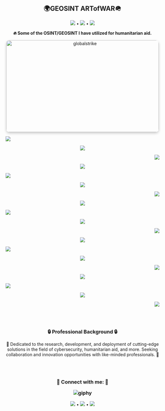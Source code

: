<h2 align="center">🌍GEOSINT ARTofWAR🪖</h2>


<p align="center">
  <a href="https://github.com/TreadSoftly"><img src="https://img.shields.io/badge/GitHub-100000?style=for-the-badge&logo=github&logoColor=white"></a> •
  <a href="https://linkedin.com/in/raydraleaus/"><img src="https://img.shields.io/badge/LinkedIn-0077B5?style=for-the-badge&logo=linkedin&logoColor=white"></a> •
  <a href="https://discord.gg/zw5fsRM9"><img src="https://img.shields.io/badge/Discord-7289DA?style=for-the-badge&logo=discord&logoColor=white"></a>
</p>


<p align="center"><strong>🔥 Some of the OSINT/GEOSINT I have utilized for humanitarian aid.</strong></p>



<p align="center">
  <img src="https://github.com/TreadSoftly/Projects/assets/121847455/995c1191-709a-44d7-910e-2b57ccb09a12" alt="globalstrike" width="500" height="300" style="border-radius: 10px; box-shadow: 0 4px 8px 0 rgba(0, 0, 0, 0.2);">
</p>


<p align="left"><img src="https://github.com/TreadSoftly/Projects/assets/121847455/33e8d2ed-1882-474f-9536-0e9cdfb7819a"></p>
<p align="center"><img src="https://github.com/TreadSoftly/Projects/assets/121847455/3baed55c-69b4-49dc-add2-acb269cb8956"></p>
<p align="right"><img src="https://github.com/TreadSoftly/Projects/assets/121847455/bb63e448-8013-46de-a8b6-e132c26b62cf"></p>
<p align="center"><img src="https://github.com/TreadSoftly/Projects/assets/121847455/757162cb-fec6-493f-a205-69ba8a202d94"></p>
<p align="left"><img src="https://github.com/TreadSoftly/Projects/assets/121847455/7d11d269-837d-448a-b512-95d37a5130ed"></p>
<p align="center"><img src="https://github.com/TreadSoftly/Projects/assets/121847455/02132fd9-016e-4865-af28-e6d84c558bfb"></p>
<p align="right"><img src="https://github.com/TreadSoftly/Projects/assets/121847455/6b5cd520-561a-48e5-a8fa-bacc3467773f"></p>
<p align="center"><img src="https://github.com/TreadSoftly/Projects/assets/121847455/a4a65ad0-00f0-4ebd-bb31-845379951917"></p>
<p align="left"><img src="https://github.com/TreadSoftly/Projects/assets/121847455/3a620497-78d6-4d8e-86ac-4399083db1bf"></p>
<p align="center"><img src="https://github.com/TreadSoftly/Projects/assets/121847455/fce60123-8ef7-4635-ae5e-8179fbf73a92"></p>
<p align="right"><img src="https://github.com/TreadSoftly/Projects/assets/121847455/5a1f89d5-d185-44e3-b059-236d9600b88e"></p>
<p align="center"><img src="https://github.com/TreadSoftly/Projects/assets/121847455/e75454a3-2334-40bd-b6ca-3857b2d3d4c7"></p>
<p align="left"><img src="https://github.com/TreadSoftly/Projects/assets/121847455/f1199a04-e773-4ef7-a1dd-1a642bd8de2c"></p>
<p align="center"><img src="https://github.com/TreadSoftly/Projects/assets/121847455/7cc6e1ec-3af0-4527-b421-ad3058df31e4"></p>
<p align="right"><img src="https://github.com/TreadSoftly/Projects/assets/121847455/5b54655a-38e9-478a-a4fc-61b0ce78a6d8"></p>
<p align="center"><img src="https://github.com/TreadSoftly/Projects/assets/121847455/84899f22-7730-4bf9-8172-638842a21c6b"></p>
<p align="left"><img src="https://github.com/TreadSoftly/Projects/assets/121847455/ca0d7b37-994c-4fbe-ac6f-d8fbd73cfe4d"></p>
<p align="center"><img src="https://github.com/TreadSoftly/Projects/assets/121847455/f17421e6-497a-4b23-9b0d-e9d7f534bccc"></p>
<p align="right"><img src="https://github.com/TreadSoftly/Projects/assets/121847455/c9d139cf-5bfd-4524-ba95-83fceb6a3a50"></p>

<!-- Additional Images -->

<br>
<br>


<h3 align="center">🔒 Professional Background 🔒</h3>
<p align="center">💼 Dedicated to the research, development, and deployment of cutting-edge solutions in the field of cybersecurity, humanitarian aid, and more. Seeking collaboration and innovation opportunities with like-minded professionals. 💼</p>
<br>
<br>


<h3 align="center">🔗 Connect with me: 🔗

  ![giphy](https://github.com/TreadSoftly/Projects/assets/121847455/c746210c-63fb-4d7e-a48e-944f43115fea)
</h3>

<p align="center">
  <a href="https://github.com/TreadSoftly"><img src="https://img.shields.io/badge/GitHub-100000?style=for-the-badge&logo=github&logoColor=white"></a> •
  <a href="https://linkedin.com/in/raydraleaus/"><img src="https://img.shields.io/badge/LinkedIn-0077B5?style=for-the-badge&logo=linkedin&logoColor=white"></a> •
  <a href="https://discord.gg/zw5fsRM9"><img src="https://img.shields.io/badge/Discord-7289DA?style=for-the-badge&logo=discord&logoColor=white"></a>
</p>






